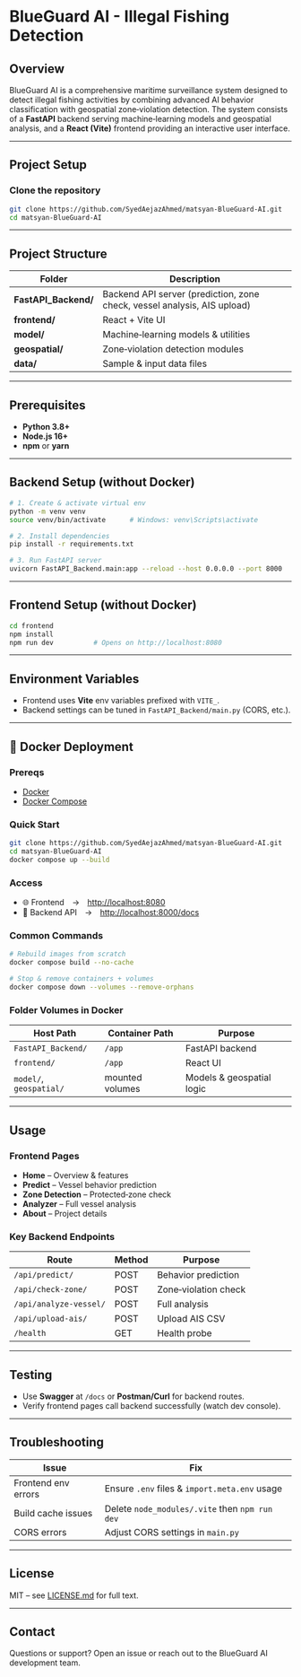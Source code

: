 # BlueGuard AI - Illegal Fishing Detection

## Overview

BlueGuard AI is a comprehensive maritime surveillance system designed to detect illegal fishing activities by combining advanced AI behavior classification with geospatial zone‑violation detection. The system consists of a **FastAPI** backend serving machine‑learning models and geospatial analysis, and a **React (Vite)** frontend providing an interactive user interface.

---

## Project Setup

### Clone the repository

```bash
git clone https://github.com/SyedAejazAhmed/matsyan-BlueGuard-AI.git
cd matsyan-BlueGuard-AI
```

---

## Project Structure

| Folder                | Description                                                              |
| --------------------- | ------------------------------------------------------------------------ |
| **FastAPI_Backend/**  | Backend API server (prediction, zone check, vessel analysis, AIS upload) |
| **frontend/**         | React + Vite UI                                                          |
| **model/**            | Machine‑learning models & utilities                                      |
| **geospatial/**       | Zone‑violation detection modules                                         |
| **data/**             | Sample & input data files                                                |

---

## Prerequisites

* **Python 3.8+**
* **Node.js 16+**
* **npm** or **yarn**

---

## Backend Setup (without Docker)

```bash
# 1. Create & activate virtual env
python -m venv venv
source venv/bin/activate      # Windows: venv\Scripts\activate

# 2. Install dependencies
pip install -r requirements.txt

# 3. Run FastAPI server
uvicorn FastAPI_Backend.main:app --reload --host 0.0.0.0 --port 8000
```

---

## Frontend Setup (without Docker)

```bash
cd frontend
npm install
npm run dev          # Opens on http://localhost:8080
```

---

## Environment Variables

* Frontend uses **Vite** env variables prefixed with `VITE_`.
* Backend settings can be tuned in `FastAPI_Backend/main.py` (CORS, etc.).

---

## 🐳 Docker Deployment

### Prereqs

* [Docker](https://docs.docker.com/get-docker/)
* [Docker Compose](https://docs.docker.com/compose/)

### Quick Start

```bash
git clone https://github.com/SyedAejazAhmed/matsyan-BlueGuard-AI.git
cd matsyan-BlueGuard-AI
docker compose up --build
```

### Access

* 🌐 Frontend → [http://localhost:8080](http://localhost:8080)
* 🔌 Backend API → [http://localhost:8000/docs](http://localhost:8000/docs)

### Common Commands

```bash
# Rebuild images from scratch
docker compose build --no-cache

# Stop & remove containers + volumes
docker compose down --volumes --remove-orphans
```

### Folder Volumes in Docker

| Host Path               | Container Path  | Purpose                   |
| ----------------------- | --------------- | ------------------------- |
| `FastAPI_Backend/`      | `/app`          | FastAPI backend           |
| `frontend/`             | `/app`          | React UI                  |
| `model/`, `geospatial/` | mounted volumes | Models & geospatial logic |

---

## Usage

### Frontend Pages

* **Home** – Overview & features
* **Predict** – Vessel behavior prediction
* **Zone Detection** – Protected‑zone check
* **Analyzer** – Full vessel analysis
* **About** – Project details

### Key Backend Endpoints

| Route                  | Method | Purpose              |
| ---------------------- | ------ | -------------------- |
| `/api/predict/`        | POST   | Behavior prediction  |
| `/api/check-zone/`     | POST   | Zone‑violation check |
| `/api/analyze-vessel/` | POST   | Full analysis        |
| `/api/upload-ais/`     | POST   | Upload AIS CSV       |
| `/health`              | GET    | Health probe         |

---

## Testing

* Use **Swagger** at `/docs` or **Postman/Curl** for backend routes.
* Verify frontend pages call backend successfully (watch dev console).

---

## Troubleshooting

| Issue               | Fix                                            |
| ------------------- | ---------------------------------------------- |
| Frontend env errors | Ensure `.env` files & `import.meta.env` usage  |
| Build cache issues  | Delete `node_modules/.vite` then `npm run dev` |
| CORS errors         | Adjust CORS settings in `main.py`              |

---

## License

MIT – see [LICENSE.md](LICENSE.md) for full text.

---

## Contact

Questions or support? Open an issue or reach out to the BlueGuard AI development team.
